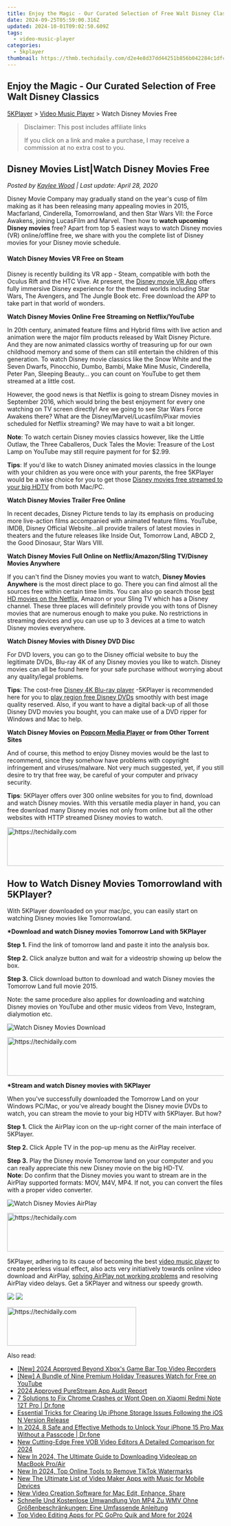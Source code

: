 ```yaml
---
title: Enjoy the Magic - Our Curated Selection of Free Walt Disney Classics
date: 2024-09-25T05:59:00.316Z
updated: 2024-10-01T09:02:50.609Z
tags:
  - video-music-player
categories:
  - 5kplayer
thumbnail: https://thmb.techidaily.com/d2e4e8d37dd44251b856b042284c1dfc0b019c21a2404b925ef4f20286104a39.jpg
---
```


## Enjoy the Magic - Our Curated Selection of Free Walt Disney Classics

[5KPlayer](https://tools.techidaily.com/5kplayer/products/) \> [Video Music Player](https://tools.techidaily.com/5kplayer/video-music-player/) \> Watch Disney Movies Free

>  Disclaimer: This post includes affiliate links
>
>  If you click on a link and make a purchase, I may receive a commission at no extra cost to you.
>

## Disney Movies List|Watch Disney Movies Free

 _Posted by [Kaylee Wood](https://www.quora.com/profile/Amanda-Hu-21) | Last update: April 28, 2020_

Disney Movie Company may gradually stand on the year's cusp of film making as it has been releasing many appealing movies in 2015, Macfarland, Cinderella, Tomorrowland, and then Star Wars VII: the Force Awakens, joining LucasFilm and Marvel. Then how to **watch upcoming Disney movies** free? Apart from top 5 easiest ways to watch Disney movies (VR) online/offline free, we share with you the complete list of Disney movies for your Disney movie schedule.

#### **Watch Disney Movies VR Free on Steam**

Disney is recently building its VR app - Steam, compatible with both the Oculus Rift and the HTC Vive. At present, the [Disney movie VR App](http://store.steampowered.com/app/469650/) offers fully immersive Disney experience for the themed worlds including Star Wars, The Avengers, and The Jungle Book etc. Free download the APP to take part in that world of wonders.

**Watch Disney Movies Online Free Streaming on Netflix/YouTube**

In 20th century, animated feature films and Hybrid films with live action and animation were the major film products released by Walt Disney Picture. And they are now animated classics worthy of treasuring up for our own childhood memory and some of them can still entertain the children of this generation. To watch Disney movie classics like the Snow White and the Seven Dwarfs, Pinocchio, Dumbo, Bambi, Make Mine Music, Cinderella, Peter Pan, Sleeping Beauty… you can count on YouTube to get them streamed at a little cost. 

However, the good news is that Netflix is going to stream Disney movies in September 2016, which would bring the best enjoyment for every one watching on TV screen directly! Are we going to see Star Wars Force Awakens there? What are the Disney/Marvel/Lucasfilm/Pixar movies scheduled for Netflix streaming? We may have to wait a bit longer.

**Note**: To watch certain Disney movies classics however, like the Little Outlaw, the Three Caballeros, Duck Tales the Movie: Treasure of the Lost Lamp on YouTube may still require payment for for $2.99.

**Tips**: If you'd like to watch Disney animated movies classics in the lounge with your children as you were once with your parents, the free 5KPlayer would be a wise choice for you to get those [Disney movies free streamed to your big HDTV](https://tools.techidaily.com/5kplayer/video-music-player/) from both Mac/PC.

**Watch Disney Movies Trailer Free Online**

In recent decades, Disney Picture tends to lay its emphasis on producing more live-action films accompanied with animated feature films. YouTube, IMDB, Disney Official Website…all provide trailers of latest movies in theaters and the future releases like Inside Out, Tomorrow Land, ABCD 2, the Good Dinosaur, Star Wars VIII. 

**Watch Disney Movies Full Online on Netflix/Amazon/Sling TV/Disney Movies Anywhere**

If you can't find the Disney movies you want to watch, **Disney Movies Anywhere** is the most direct place to go. There you can find almost all the sources free within certain time limits. You can also go search those [best HD movies on the Netflix](https://tools.techidaily.com/5kplayer/youtube-download/), Amazon or your Sling TV which has a Disney channel. These three places will definitely provide you with tons of Disney movies that are numerous enough to make you puke. No restrictions in streaming devices and you can use up to 3 devices at a time to watch Disney movies everywhere.

**Watch Disney Movies with Disney DVD Disc**

For DVD lovers, you can go to the Disney official website to buy the legitimate DVDs, Blu-ray 4K of any Disney movies you like to watch. Disney movies can all be found here for your safe purchase without worrying about any quality/legal problems. 

**Tips**: The cost-free [Disney 4K Blu-ray player](https://tools.techidaily.com/5kplayer/video-music-player/) \-5KPlayer is recommended here for you to [play region free Disney DVDs](https://tools.techidaily.com/5kplayer/video-music-player/) smoothly with best image quality reserved. Also, if you want to have a digital back-up of all those Disney DVD movies you bought, you can make use of a DVD ripper for Windows and Mac to help.

**Watch Disney Movies on [Popcorn Media Player](https://getpopcorntime.is/) or from Other Torrent Sites**

And of course, this method to enjoy Disney movies would be the last to recommend, since they somehow have problems with copyright infringement and viruses/malware. Not very much suggested, yet, if you still desire to try that free way, be careful of your computer and privacy security. 

**Tips**: 5KPlayer offers over 300 online websites for you to find, download and watch Disney movies. With this versatile media player in hand, you can free download many Disney movies not only from online but all the other websites with HTTP streamed Disney movies to watch. 

<!-- affiliate ads begin -->
<a href="https://imp.i357552.net/c/5597632/1030129/11832" target="_top" id="1030129">
  <img src="//a.impactradius-go.com/display-ad/11832-1030129" border="0" alt="https://techidaily.com" width="720" height="90"/>
</a>
<img height="0" width="0" src="https://imp.i357552.net/i/5597632/1030129/11832" style="position:absolute;visibility:hidden;" border="0" />
<!-- affiliate ads end -->

## How to Watch Disney Movies Tomorrowland with 5KPlayer?

With 5KPlayer downloaded on your mac/pc, you can easily start on watching Disney movies like Tomorrowland.

**\*Download and watch Disney movies Tomorrow Land with 5KPlayer**

**Step 1.** Find the link of tomorrow land and paste it into the analysis box. 

**Step 2.** Click analyze button and wait for a videostrip showing up below the box.

**Step 3.** Click download button to download and watch Disney movies the Tomorrow Land full movie 2015.

Note: the same procedure also applies for downloading and watching Disney movies on YouTube and other music videos from Vevo, Instegram, dialymotion etc. 

![Watch Disney Movies Download](https://www.5kplayer.com/video-music-player/img/5kp-watch-disney-movies-zjy-playing.jpg) 

<!-- affiliate ads begin -->
<a href="https://appsumo.8odi.net/c/5597632/2123726/7443" target="_top" id="2123726">
  <img src="//a.impactradius-go.com/display-ad/7443-2123726" border="0" alt="https://techidaily.com" width="600" height="90"/>
</a>
<img height="0" width="0" src="https://appsumo.8odi.net/i/5597632/2123726/7443" style="position:absolute;visibility:hidden;" border="0" />
<!-- affiliate ads end -->

**\*Stream and watch Disney movies with 5KPlayer**

When you've successfully downloaded the Tomorrow Land on your Windows PC/Mac, or you've already bought the Disney movie DVDs to watch, you can stream the movie to your big HDTV with 5KPlayer. But how?

**Step 1.** Click the AirPlay icon on the up-right corner of the main interface of 5KPlayer.

**Step 2.** Click Apple TV in the pop-up menu as the AirPlay receiver.

**Step 3.** Play the Disney movie Tomorrow land on your computer and you can really appreciate this new Disney movie on the big HD-TV.  
**Note**: Do confirm that the Disney movies you want to stream are in the AirPlay supported formats: MOV, M4V, MP4\. If not, you can convert the files with a proper video converter. 

![Watch Disney Movies AirPlay](https://www.5kplayer.com/video-music-player/../airplay/img/5k-airplay-airplay-with-win10-xsy-15021502.jpg) 

<!-- affiliate ads begin -->
<a href="https://appsumo.8odi.net/c/5597632/2144308/7443" target="_top" id="2144308">
  <img src="//a.impactradius-go.com/display-ad/7443-2144308" border="0" alt="https://techidaily.com" width="600" height="90"/>
</a>
<img height="0" width="0" src="https://appsumo.8odi.net/i/5597632/2144308/7443" style="position:absolute;visibility:hidden;" border="0" />
<!-- affiliate ads end -->

5KPlayer, adhering to its cause of becoming the best [video music player](https://tools.techidaily.com/5kplayer/video-music-player/) to create peerless visual effect, also acts very initiatively towards online video download and AirPlay, [solving AirPlay not working problems](https://tools.techidaily.com/5kplayer/airplay/) and resolving AirPlay video delays. Get a 5KPlayer and witness our speedy growth.

[![](https://www.5kplayer.com/video-music-player/../button/freedownbackwin.png)](https://tools.techidaily.com/5kplayer/products/) [![](https://www.5kplayer.com/video-music-player/../button/freedownbackmac.png)](https://tools.techidaily.com/5kplayer/products/)

<!-- affiliate ads begin -->
<a href="https://aligracehair.sjv.io/c/5597632/1902273/19272" target="_top" id="1902273">
  <img src="//a.impactradius-go.com/display-ad/19272-1902273" border="0" alt="https://techidaily.com" width="300" height="90"/>
</a>
<img height="0" width="0" src="https://aligracehair.sjv.io/i/5597632/1902273/19272" style="position:absolute;visibility:hidden;" border="0" />
<!-- affiliate ads end -->

<ins class="adsbygoogle"
     style="display:block"
     data-ad-format="autorelaxed"
     data-ad-client="ca-pub-7571918770474297"
     data-ad-slot="1223367746"></ins>

<ins class="adsbygoogle"
     style="display:block"
     data-ad-client="ca-pub-7571918770474297"
     data-ad-slot="8358498916"
     data-ad-format="auto"
     data-full-width-responsive="true"></ins>

<span class="atpl-alsoreadstyle">Also read:</span>
<div><ul>
<li><a href="https://screen-recording.techidaily.com/new-2024-approved-beyond-xboxs-game-bar-top-video-recorders/"><u>[New] 2024 Approved Beyond Xbox's Game Bar Top Video Recorders</u></a></li>
<li><a href="https://youtube-zero.techidaily.com/-bundle-of-nine-premium-holiday-treasures-watch-for-free-on-youtube/"><u>[New] A Bundle of Nine Premium Holiday Treasures Watch for Free on YouTube</u></a></li>
<li><a href="https://extra-guidance.techidaily.com/2024-approved-purestream-app-audit-report/"><u>2024 Approved PureStream App Audit Report</u></a></li>
<li><a href="https://howto.techidaily.com/7-solutions-to-fix-chrome-crashes-or-wont-open-on-xiaomi-redmi-note-12t-pro-drfone-by-drfone-fix-android-problems-fix-android-problems/"><u>7 Solutions to Fix Chrome Crashes or Wont Open on Xiaomi Redmi Note 12T Pro | Dr.fone</u></a></li>
<li><a href="https://os-tips.techidaily.com/essential-tricks-for-clearing-up-iphone-storage-issues-following-the-ios-n-version-release/"><u>Essential Tricks for Clearing Up iPhone Storage Issues Following the iOS N Version Release</u></a></li>
<li><a href="https://iphone-unlock.techidaily.com/in-2024-8-safe-and-effective-methods-to-unlock-your-iphone-15-pro-max-without-a-passcode-drfone-by-drfone-ios/"><u>In 2024, 8 Safe and Effective Methods to Unlock Your iPhone 15 Pro Max Without a Passcode | Dr.fone</u></a></li>
<li><a href="https://video-creation-software.techidaily.com/new-cutting-edge-free-vob-video-editors-a-detailed-comparison-for-2024/"><u>New Cutting-Edge Free VOB Video Editors A Detailed Comparison for 2024</u></a></li>
<li><a href="https://video-creation-software.techidaily.com/new-in-2024-the-ultimate-guide-to-downloading-videoleap-on-macbook-proair/"><u>New In 2024, The Ultimate Guide to Downloading Videoleap on MacBook Pro/Air</u></a></li>
<li><a href="https://video-creation-software.techidaily.com/new-in-2024-top-online-tools-to-remove-tiktok-watermarks/"><u>New In 2024, Top Online Tools to Remove TikTok Watermarks</u></a></li>
<li><a href="https://video-creation-software.techidaily.com/new-the-ultimate-list-of-video-maker-apps-with-music-for-mobile-devices/"><u>New The Ultimate List of Video Maker Apps with Music for Mobile Devices</u></a></li>
<li><a href="https://video-creation-software.techidaily.com/new-video-creation-software-for-mac-edit-enhance-share/"><u>New Video Creation Software for Mac Edit, Enhance, Share</u></a></li>
<li><a href="https://discover-best.techidaily.com/schnelle-und-kostenlose-umwandlung-von-mp4-zu-wmv-ohne-grossenbeschrankungen-eine-umfassende-anleitung/"><u>Schnelle Und Kostenlose Umwandlung Von MP4 Zu WMV Ohne Größenbeschränkungen: Eine Umfassende Anleitung</u></a></li>
<li><a href="https://video-creation-software.techidaily.com/top-video-editing-apps-for-pc-gopro-quik-and-more-for-2024/"><u>Top Video Editing Apps for PC GoPro Quik and More for 2024</u></a></li>
</ul></div>

